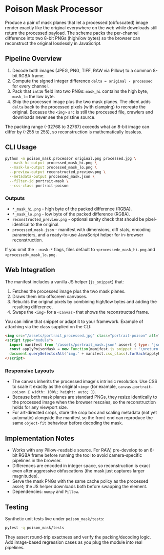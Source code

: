 # Poison Mask Processor

Produce a pair of mask planes that let a processed (obfuscated) image render exactly like the
original everywhere on the web while downloads still return the processed payload. The scheme packs
the per-channel difference into two 8-bit PNGs (high/low bytes) so the browser can reconstruct the
original losslessly in JavaScript.

## Pipeline Overview

1. Decode both images (JPEG, PNG, TIFF, RAW via Pillow) to a common 8-bit RGBA frame.
2. Compute the signed integer difference `delta = original - processed` for every channel.
3. Pack that `int16` field into two PNGs: `mask_hi` contains the high byte, `mask_lo` the low byte.
4. Ship the processed image plus the two mask planes. The client adds `delta` back to the processed pixels
   (with clamping) to recreate the original. Because the `<img>` `src` is still the processed file,
   crawlers and downloads never see the pristine source.

The packing range (-32768 to 32767) exceeds what an 8-bit image can differ by (-255 to 255), so
reconstruction is mathematically lossless.

## CLI Usage

```bash
python -m poison_mask.processor original.png processed.jpg \
  --mask-hi-output processed_mask_hi.png \
  --mask-lo-output processed_mask_lo.png \
  --preview-output reconstructed_preview.png \
  --metadata-output processed_mask.json \
  --filter-id portrait-mask \
  --css-class portrait-poison
```

### Outputs

- `*_mask_hi.png` - high byte of the packed difference (RGBA).
- `*_mask_lo.png` - low byte of the packed difference (RGBA).
- `reconstructed_preview.png` - optional sanity check that should be pixel-identical to the original.
- `processed_mask.json` - manifest with dimensions, diff stats, encoding parameters, and a ready-to-use
  JavaScript helper for in-browser reconstruction.

If you omit the `--mask-*` flags, files default to `<processed>_mask_hi.png` and `<processed>_mask_lo.png`.

## Web Integration

The manifest includes a vanilla JS helper (`js_snippet`) that:
1. Fetches the processed image plus the two mask planes.
2. Draws them into offscreen canvases.
3. Rebuilds the original pixels by combining high/low bytes and adding the resulting difference.
4. Swaps the `<img>` for a `<canvas>` that shows the reconstructed frame.

You can inline that snippet or adapt it to your framework. Example of attaching via the class supplied
on the CLI:

```html
<img src="/assets/portrait_processed.jpg" class="portrait-poison" alt="Portrait" />
<script type="module">
  import manifest from '/assets/portrait_mask.json' assert { type: 'json' };
  const applyPoisonMask = new Function(manifest.js_snippet + '\nreturn applyPoisonMask;')();
  document.querySelectorAll('img.' + manifest.css_class).forEach(applyPoisonMask);
</script>
```

### Responsive Layouts

- The canvas inherits the processed image's intrinsic resolution. Use CSS to scale it exactly as the
  original `<img>` (for example, `canvas.portrait-poison { width: 100%; height: auto; }`).
- Because both mask planes are standard PNGs, they resize identically to the processed image when the
  browser rescales, so the reconstruction holds for any viewport size.
- For art-directed crops, store the crop box and scaling metadata (not yet automatic) alongside the
  manifest so the front-end can reproduce the same `object-fit` behaviour before decoding the mask.

## Implementation Notes

- Works with any Pillow-readable source. For RAW, pre-develop to an 8-bit RGBA frame before running
  the tool to avoid camera-specific pipelines in the browser.
- Differences are encoded in integer space, so reconstruction is exact even after aggressive obfuscations
  (the mask just captures larger magnitudes).
- Serve the mask PNGs with the same cache policy as the processed asset; the JS helper downloads both
  before swapping the element.
- Dependencies: `numpy` and `Pillow`.

## Testing

Synthetic unit tests live under `poison_mask/tests`:

```bash
pytest -q poison_mask/tests
```

They assert round-trip exactness and verify the packing/decoding logic. Add image-based regression
cases as you plug the module into real pipelines.
